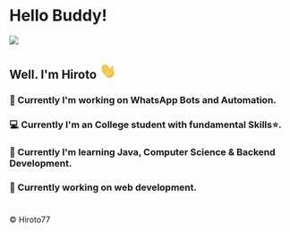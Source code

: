 # Hello Buddy!
<img src="https://raw.githubusercontent.com/Hiroto77/Hiroto/main/Assets/Yobuddy00.gif" width="600"></br>

## Well. I'm Hiroto <img src="Assets/wave.gif" width="30px">

### 🤖 Currently I'm working on WhatsApp Bots and Automation.

### 💻 Currently I'm an College student with fundamental Skills⭐️.

### 🚀 Currently I'm learning Java, Computer Science & Backend Development.

### 📖 Currently working on web development.

#

:copyright: Hiroto77
